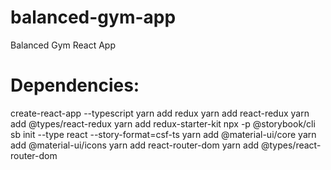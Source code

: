 # balanced-gym-app
Balanced Gym React App


# Dependencies:
create-react-app --typescript
yarn add redux
yarn add react-redux 
yarn add @types/react-redux
yarn add redux-starter-kit
npx -p @storybook/cli sb init --type react --story-format=csf-ts
yarn add @material-ui/core
yarn add @material-ui/icons
yarn add react-router-dom
yarn add @types/react-router-dom